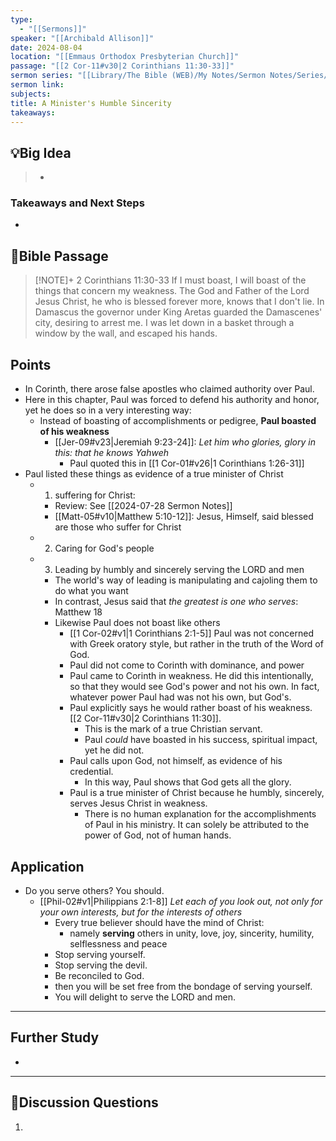 ```yaml
---
type:
  - "[[Sermons]]"
speaker: "[[Archibald Allison]]"
date: 2024-08-04
location: "[[Emmaus Orthodox Presbyterian Church]]"
passage: "[[2 Cor-11#v30|2 Corinthians 11:30-33]]"
sermon series: "[[Library/The Bible (WEB)/My Notes/Sermon Notes/Series/Allison on 2 Corinthians/index]]"
sermon link: 
subjects: 
title: A Minister's Humble Sincerity
takeaways: 
---
```



## 💡Big Idea
>- 

### Takeaways and Next Steps
- 


## 📖Bible Passage
>[!NOTE]+ 2 Corinthians 11:30-33
>If I must boast, I will boast of the things that concern my weakness.
> The God and Father of the Lord Jesus Christ, he who is blessed forever more, knows that I don't lie.
> In Damascus the governor under King Aretas guarded the Damascenes' city, desiring to arrest me.
> I was let down in a basket through a window by the wall, and escaped his hands.

## Points
- In Corinth, there arose false apostles who claimed authority over Paul. 
- Here in this chapter, Paul was forced to defend his authority and honor, yet he does so in a very interesting way: 
	- Instead of boasting of accomplishments or pedigree, **Paul boasted of his weakness**
		- [[Jer-09#v23|Jeremiah 9:23-24]]: *Let him who glories, glory in this: that he knows Yahweh* 
			- Paul quoted this in [[1 Cor-01#v26|1 Corinthians 1:26-31]]  
- Paul listed these things as evidence of a true minister of Christ
	- 1. suffering for Christ: 
		- Review: See [[2024-07-28 Sermon Notes]] 
		- [[Matt-05#v10|Matthew 5:10-12]]: Jesus, Himself, said blessed are those who suffer for Christ
	- 2. Caring for God's people
	- 3. Leading by humbly and sincerely serving the LORD and men
		- The world's way of leading is manipulating and cajoling them to do what you want
		- In contrast, Jesus said that *the greatest is one who serves*: Matthew 18
		- Likewise Paul does not boast like others
			- [[1 Cor-02#v1|1 Corinthians 2:1-5]] Paul was not concerned with Greek oratory style, but rather in the truth of the Word of God. 
			- Paul did not come to Corinth with dominance, and power
			- Paul came to Corinth in weakness. He did this intentionally, so that they would see God's power and not his own. In fact, whatever power Paul had was not his own, but God's. 
			- Paul explicitly says he would rather boast of his weakness. [[2 Cor-11#v30|2 Corinthians 11:30]]. 
				- This is the mark of a true Christian servant. 
				- Paul *could* have boasted in his success, spiritual impact, yet he did not. 
			- Paul calls upon God, not himself, as evidence of his credential. 
				- In this way, Paul shows that God gets all the glory. 
			- Paul is a true minister of Christ because he humbly, sincerely, serves Jesus Christ in weakness.
				- There is no human explanation for the accomplishments of Paul in his ministry. It can solely be attributed to the power of God, not of human hands. 

## Application
- Do you serve others? You should. 
	- [[Phil-02#v1|Philippians 2:1-8]] *Let each of you look out, not only for your own interests, but for the interests of others*
		- Every true believer should have the mind of Christ: 
			- namely **serving** others in unity, love, joy, sincerity, humility, selflessness and peace
		- Stop serving yourself.
		- Stop serving the devil. 
		- Be reconciled to God. 
		- then you will be set free from the bondage of serving yourself. 
		- You will delight to serve the LORD and men. 

---
## Further Study
- 

---
## 💬Discussion Questions

1. 